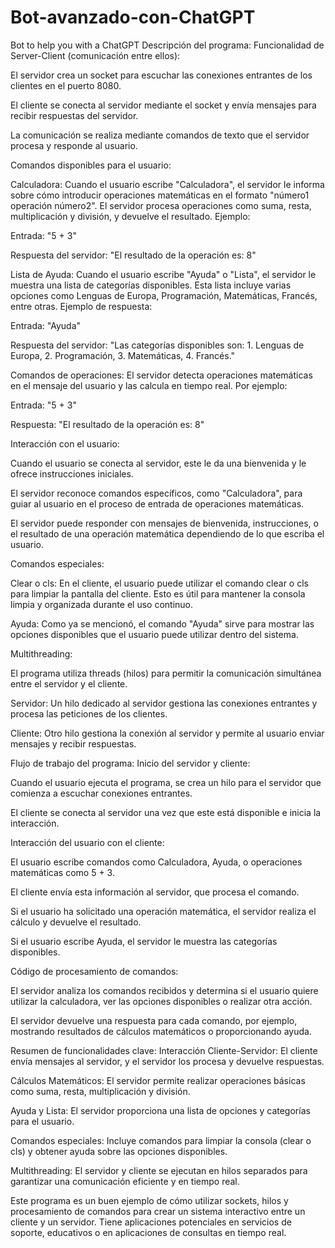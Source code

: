 # Bot-avanzado-con-ChatGPT
Bot to help you with a ChatGPT
Descripción del programa:
Funcionalidad de Server-Client (comunicación entre ellos):

El servidor crea un socket para escuchar las conexiones entrantes de los clientes en el puerto 8080.

El cliente se conecta al servidor mediante el socket y envía mensajes para recibir respuestas del servidor.

La comunicación se realiza mediante comandos de texto que el servidor procesa y responde al usuario.

Comandos disponibles para el usuario:

Calculadora: Cuando el usuario escribe "Calculadora", el servidor le informa sobre cómo introducir operaciones matemáticas en el formato "número1 operación número2". El servidor procesa operaciones como suma, resta, multiplicación y división, y devuelve el resultado. Ejemplo:

Entrada: "5 + 3"

Respuesta del servidor: "El resultado de la operación es: 8"

Lista de Ayuda: Cuando el usuario escribe "Ayuda" o "Lista", el servidor le muestra una lista de categorías disponibles. Esta lista incluye varias opciones como Lenguas de Europa, Programación, Matemáticas, Francés, entre otras. Ejemplo de respuesta:

Entrada: "Ayuda"

Respuesta del servidor: "Las categorías disponibles son: 1. Lenguas de Europa, 2. Programación, 3. Matemáticas, 4. Francés."

Comandos de operaciones: El servidor detecta operaciones matemáticas en el mensaje del usuario y las calcula en tiempo real. Por ejemplo:

Entrada: "5 + 3"

Respuesta: "El resultado de la operación es: 8"

Interacción con el usuario:

Cuando el usuario se conecta al servidor, este le da una bienvenida y le ofrece instrucciones iniciales.

El servidor reconoce comandos específicos, como "Calculadora", para guiar al usuario en el proceso de entrada de operaciones matemáticas.

El servidor puede responder con mensajes de bienvenida, instrucciones, o el resultado de una operación matemática dependiendo de lo que escriba el usuario.

Comandos especiales:

Clear o cls: En el cliente, el usuario puede utilizar el comando clear o cls para limpiar la pantalla del cliente. Esto es útil para mantener la consola limpia y organizada durante el uso continuo.

Ayuda: Como ya se mencionó, el comando "Ayuda" sirve para mostrar las opciones disponibles que el usuario puede utilizar dentro del sistema.

Multithreading:

El programa utiliza threads (hilos) para permitir la comunicación simultánea entre el servidor y el cliente.

Servidor: Un hilo dedicado al servidor gestiona las conexiones entrantes y procesa las peticiones de los clientes.

Cliente: Otro hilo gestiona la conexión al servidor y permite al usuario enviar mensajes y recibir respuestas.

Flujo de trabajo del programa:
Inicio del servidor y cliente:

Cuando el usuario ejecuta el programa, se crea un hilo para el servidor que comienza a escuchar conexiones entrantes.

El cliente se conecta al servidor una vez que este está disponible e inicia la interacción.

Interacción del usuario con el cliente:

El usuario escribe comandos como Calculadora, Ayuda, o operaciones matemáticas como 5 + 3.

El cliente envía esta información al servidor, que procesa el comando.

Si el usuario ha solicitado una operación matemática, el servidor realiza el cálculo y devuelve el resultado.

Si el usuario escribe Ayuda, el servidor le muestra las categorías disponibles.

Código de procesamiento de comandos:

El servidor analiza los comandos recibidos y determina si el usuario quiere utilizar la calculadora, ver las opciones disponibles o realizar otra acción.

El servidor devuelve una respuesta para cada comando, por ejemplo, mostrando resultados de cálculos matemáticos o proporcionando ayuda.

Resumen de funcionalidades clave:
Interacción Cliente-Servidor: El cliente envía mensajes al servidor, y el servidor los procesa y devuelve respuestas.

Cálculos Matemáticos: El servidor permite realizar operaciones básicas como suma, resta, multiplicación y división.

Ayuda y Lista: El servidor proporciona una lista de opciones y categorías para el usuario.

Comandos especiales: Incluye comandos para limpiar la consola (clear o cls) y obtener ayuda sobre las opciones disponibles.

Multithreading: El servidor y cliente se ejecutan en hilos separados para garantizar una comunicación eficiente y en tiempo real.

Este programa es un buen ejemplo de cómo utilizar sockets, hilos y procesamiento de comandos para crear un sistema interactivo entre un cliente y un servidor. Tiene aplicaciones potenciales en servicios de soporte, educativos o en aplicaciones de consultas en tiempo real.
